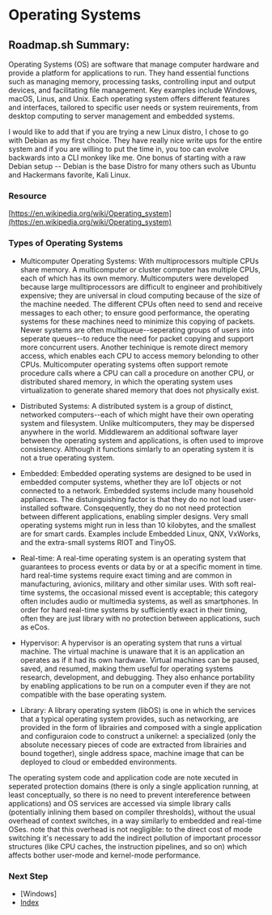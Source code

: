# Operating Systems

## Roadmap.sh Summary:
Operating Systems (OS) are software that manage computer hardware and provide a platform for applications to run. They hand essential functions such as managing memory, processing tasks, controlling input and output devices, and facilitating file management. Key examples include Windows, macOS, Linus, and Unix. Each operating system offers different features and interfaces, tailored to specific user needs or system reuirements, from desktop computing to server management and embedded systems.

I would like to add that if you are trying a new Linux distro, I chose to go with Debian as my first choice. They have  really nice write ups for the entire system and if you are willing to put the time in, you too can evolve backwards into a CLI monkey like me. One bonus of starting with a raw Debian setup -- Debian is the base Distro for many others such as Ubuntu and Hackermans favorite, Kali Linux.

### Resource
[https://en.wikipedia.org/wiki/Operating_system](https://en.wikipedia.org/wiki/Operating_system)

### Types of Operating Systems
- Multicomputer Operating Systems: With multiprocessors multiple CPUs share memory. A multicomputer or cluster computer has multiple CPUs, each of which has its own memory. Multicomputers were developed because large mulltiprocessors are difficult to engineer and prohibitively expensive; they are universal in cloud computing because of the size of the machine needed. The different CPUs often need to send and receive messages to each other; to ensure good performance, the operating systems for these machines need to minimize this copying of packets. Newer systems are often multiqueue--seperating groups of users into seperate queues--to reduce the need for packet copying and support more concurrent users. Another techinique is remote direct memory access, which enables each CPU to access memory belonding to other CPUs. Multicomputer operating systems often support remote procedure calls where a CPU can call a procedure on another CPU, or distributed shared memory, in which the operating system uses virtualization to generate shared memory that does not physically exist.

- Distributed Systems: A distributed system is a group of distinct, networked computers--each of which might have their own operating system and filesystem. Unlike multicomputers, they may be dispersed anywhere in the world. Middlewarem an additional software layer between the operating system and applications, is often used to improve consistency. Although it functions simlarly to an operating system it is not a true operating system.

- Embedded: Embedded operating systems are designed to be used in embedded computer systems, whether they are IoT objects or not connected to a network. Embedded systems include many household appliances. The distuinguishing factor is that they do no not load user-installed software. Consqequently, they do no not need protection between different applications, enabling simpler designs. Very small operating systems might run in less than 10 kilobytes, and the smallest are for smart cards. Examples include Embedded Linux, QNX, VxWorks, and the extra-small systems RIOT and TinyOS.

- Real-time: A real-time operating system is an operating system that guarantees to process events or data by or at a specific moment in time. hard real-time systems require exact timing and are common in manufacturing, avionics, military and other similar uses. With soft real-time systems, the occasional missed event is acceptable; this category often includes audio or multimedia systems, as well as smartphones. In order for hard real-time systems by sufficiently exact in their timing, often they are just library with no protection between applications, such as eCos.

- Hypervisor: A hypervisor is an operating system that runs a virtual machine. The virtual machine is unaware that it is an application an operates as if it had its own hardware. Virtual machines can be paused, saved, and resumed, making them useful for operating systems research, development, and debugging. They also enhance portability by enabling applications to be run on a computer even if they are not compatible with the base operating system.

- Library: A library operating system (libOS) is one in which the services that a typical operating system provides, such as networking, are provided in the form of librairies and composed with a single application and configuraion code to construct a unikernel: a specialized (only the absolute necessary pieces of code are extracted from librairies and bound together), single address space, machine image that can be deployed to cloud or embedded environments.

The operating system code and application code are note xecuted in seperated protection domains (there is only a single application running, at least conceptually, so there is no need to prevent intereference between applications) and OS services are accessed via simple library calls (potentially inlining them based on compiler thresholds), without the usual overhead of context switches, in a way similarly to embedded and real-time OSes. note that this overhead is not negligible: to the direct cost of mode switching it's necessary to add the indirect pollution of important processor structures (like CPU caches, the instruction pipelines, and so on) which affects bother user-mode and kernel-mode performance.

### Next Step
- [Windows]
- [Index](https://github.com/Sisu-Sus/CyberSec-RoadMap/blob/main/index.md)
